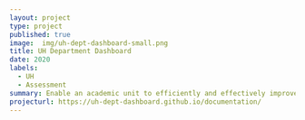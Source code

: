 ```yaml
---
layout: project
type: project
published: true
image:  img/uh-dept-dashboard-small.png
title: UH Department Dashboard
date: 2020
labels:
  - UH
  - Assessment
summary: Enable an academic unit to efficiently and effectively improve over time through access to up-to-date measures of teaching, research, service, and resources. .
projecturl: https://uh-dept-dashboard.github.io/documentation/
---
```


